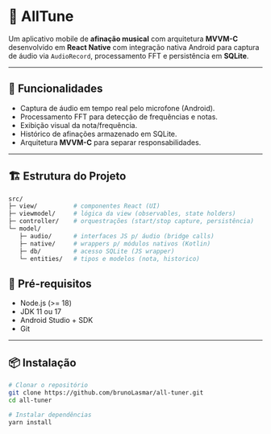 # 🎵 AllTune

Um aplicativo mobile de **afinação musical** com arquitetura **MVVM-C** desenvolvido em **React Native** com integração nativa Android para captura de áudio via `AudioRecord`, processamento FFT e persistência em **SQLite**.

---

## 🚀 Funcionalidades
- Captura de áudio em tempo real pelo microfone (Android).
- Processamento FFT para detecção de frequências e notas.
- Exibição visual da nota/frequência.
- Histórico de afinações armazenado em SQLite.
- Arquitetura **MVVM-C** para separar responsabilidades.

---

## 🏗 Estrutura do Projeto
```bash
src/
├─ view/          # componentes React (UI)
├─ viewmodel/     # lógica da view (observables, state holders)
├─ controller/    # orquestrações (start/stop capture, persistência)
└─ model/
   ├─ audio/      # interfaces JS p/ áudio (bridge calls)
   ├─ native/     # wrappers p/ módulos nativos (Kotlin)
   ├─ db/         # acesso SQLite (JS wrapper)
   └─ entities/   # tipos e modelos (nota, historico)
```

## 🔧 Pré-requisitos
- Node.js (>= 18)
- JDK 11 ou 17
- Android Studio + SDK
- Git

---

## 📦 Instalação
```bash
# Clonar o repositório
git clone https://github.com/brunoLasmar/all-tuner.git
cd all-tuner

# Instalar dependências
yarn install
